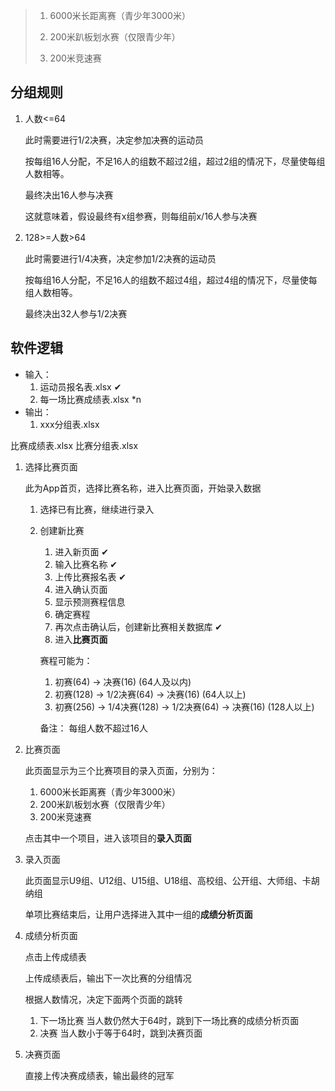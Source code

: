 > 1. 6000米长距离赛（青少年3000米）
>
> 2. 200米趴板划水赛（仅限青少年）
>
> 3. 200米竞速赛

## 分组规则

1. 人数<=64

   此时需要进行1/2决赛，决定参加决赛的运动员

   按每组16人分配，不足16人的组数不超过2组，超过2组的情况下，尽量使每组人数相等。

   最终决出16人参与决赛

   这就意味着，假设最终有x组参赛，则每组前x/16人参与决赛

2. 128>=人数>64

   此时需要进行1/4决赛，决定参加1/2决赛的运动员

   按每组16人分配，不足16人的组数不超过4组，超过4组的情况下，尽量使每组人数相等。

   最终决出32人参与1/2决赛

## 软件逻辑

- 输入：
    1. 运动员报名表.xlsx ✔
    2. 每一场比赛成绩表.xlsx *n
- 输出：
    1. xxx分组表.xlsx

[//]: # (todo)
比赛成绩表.xlsx
比赛分组表.xlsx

1. 选择比赛页面

   此为App首页，选择比赛名称，进入比赛页面，开始录入数据
    1. 选择已有比赛，继续进行录入
    2. 创建新比赛
       1. 进入新页面 ✔
       2. 输入比赛名称 ✔
       3. 上传比赛报名表 ✔
       4. 进入确认页面
       5. 显示预测赛程信息
       6. 确定赛程
       7. 再次点击确认后，创建新比赛相关数据库 ✔
       8. 进入**比赛页面**

       赛程可能为：
        1. 初赛(64) -> 决赛(16)  (64人及以内)
        2. 初赛(128) -> 1/2决赛(64) -> 决赛(16) (64人以上)
        3. 初赛(256) -> 1/4决赛(128) -> 1/2决赛(64) -> 决赛(16) (128人以上)

       备注： 每组人数不超过16人
2. 比赛页面

   此页面显示为三个比赛项目的录入页面，分别为：
    1. 6000米长距离赛（青少年3000米）
    2. 200米趴板划水赛（仅限青少年）
    3. 200米竞速赛

   点击其中一个项目，进入该项目的**录入页面**

3. 录入页面

   此页面显示U9组、U12组、U15组、U18组、高校组、公开组、大师组、卡胡纳组

   单项比赛结束后，让用户选择进入其中一组的**成绩分析页面**

4. 成绩分析页面

   点击上传成绩表

   上传成绩表后，输出下一次比赛的分组情况

   根据人数情况，决定下面两个页面的跳转

    1. 下一场比赛
       当人数仍然大于64时，跳到下一场比赛的成绩分析页面
    2. 决赛
       当人数小于等于64时，跳到决赛页面

5. 决赛页面

   直接上传决赛成绩表，输出最终的冠军

   
    
    